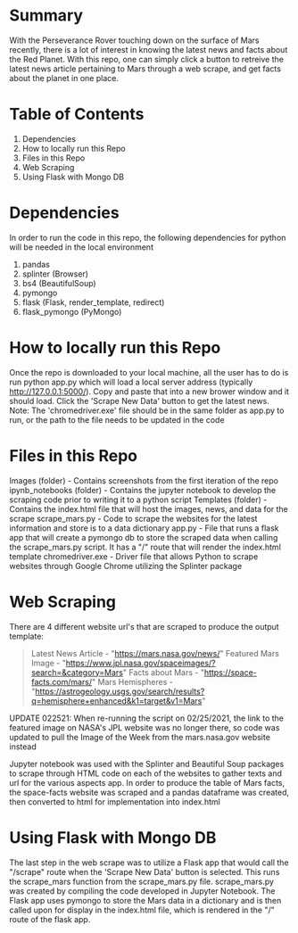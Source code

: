 # Summary

With the Perseverance Rover touching down on the surface of Mars recently, there is a lot of interest in knowing the latest news and facts about the Red Planet.  With this repo, one can simply click a button to retreive the latest news article pertaining to Mars through a web scrape, and get facts about the planet in one place.

# Table of Contents

1. Dependencies
2. How to locally run this Repo
3. Files in this Repo
4. Web Scraping
5. Using Flask with Mongo DB

# Dependencies
In order to run the code in this repo, the following dependencies for python will be needed in the local environment
1. pandas
2. splinter (Browser)
3. bs4 (BeautifulSoup)
4. pymongo
5. flask (Flask, render_template, redirect)
6. flask_pymongo (PyMongo)

# How to locally run this Repo
Once the repo is downloaded to your local machine, all the user has to do is run python app.py which will load a local server address (typically http://127.0.0.1:5000/).  Copy and paste that into a new brower window and it should load.  Click the 'Scrape New Data' button to get the latest news.
Note:  The 'chromedriver.exe' file should be in the same folder as app.py to run, or the path to the file needs to be updated in the code

# Files in this Repo
Images (folder) - Contains screenshots from the first iteration of the repo
ipynb_notebooks (folder) - Contains the jupyter notebook to develop the scraping code prior to writing it to a python script
Templates (folder) - Contains the index.html file that will host the images, news, and data for the scrape
scrape_mars.py - Code to scrape the websites for the latest information and store is to a data dictionary
app.py - File that runs a flask app that will create a pymongo db to store the scraped data when calling the scrape_mars.py script.  It has a "/" route that will render the index.html template
chromedriver.exe - Driver file that allows Python to scrape websites through Google Chrome utilizing the Splinter package

# Web Scraping

There are 4 different website url's that are scraped to produce the output template:
>Latest News Article - "https://mars.nasa.gov/news/"
>Featured Mars Image - "https://www.jpl.nasa.gov/spaceimages/?search=&category=Mars"
>Facts about Mars - "https://space-facts.com/mars/"
>Mars Hemispheres - "https://astrogeology.usgs.gov/search/results?q=hemisphere+enhanced&k1=target&v1=Mars"

UPDATE 022521: When re-running the script on 02/25/2021, the link to the featured image on NASA's JPL website was no longer there, so code was updated to pull the Image of the Week from the mars.nasa.gov website instead

Jupyter notebook was used with the Splinter and Beautiful Soup packages to scrape through HTML code on each of the websites to gather texts and url for the various aspects app.  In order to produce the table of Mars facts, the space-facts website was scraped and a pandas dataframe was created, then converted to html for implementation into index.html

# Using Flask with Mongo DB

The last step in the web scrape was to utilize a Flask app that would call the "/scrape" route when the 'Scrape New Data' button is selected.  This runs the scrape_mars function from the scrape_mars.py file.  scrape_mars.py was created by compiling the code developed in Jupyter Notebook.  The Flask app uses pymongo to store the Mars data in a dictionary and is then called upon for display in the index.html file, which is rendered in the "/" route of the flask app.

